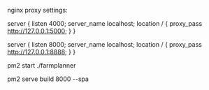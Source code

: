 nginx proxy settings:

server {
  listen        4000;
    server_name localhost;
    location / {
        proxy_pass         http://127.0.0.1:5000;
    }
}

server {
   listen 8000;
     server_name localhost;
     location / {
        proxy_pass         http://127.0.0.1:8888;
    }
}

pm2 start ./farmplanner

pm2 serve build 8000 --spa